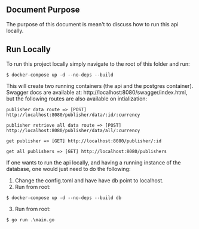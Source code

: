 ## Document Purpose

The purpose of this document is mean't to discuss how to run this api locally.

## Run Locally
To run this project locally simply navigate to the root of this folder and run:

```console
$ docker-compose up -d --no-deps --build
```

This will create two running containers (the api and the postgres container). Swagger docs are available at: http://localhost:8080/swagger/index.html, but the following routes are also available on intialization:

 `publisher data route => [POST] http://localhost:8080/publisher/data/:id/:currency`

 `publisher retrieve all data route => [POST] http://localhost:8080/publisher/data/all/:currency`

 `get publisher => [GET] http://localhost:8080/publisher/:id`
 
 `get all publishers => [GET] http://localhost:8080/publishers`

If one wants to run the api locally, and having a running instance of the database, one would just need to do the following:
1) Change the config.toml and have have db point to localhost.
2) Run from root:
```console
$ docker-compose up -d --no-deps --build db
```
3) Run from root:
```console
$ go run .\main.go
```